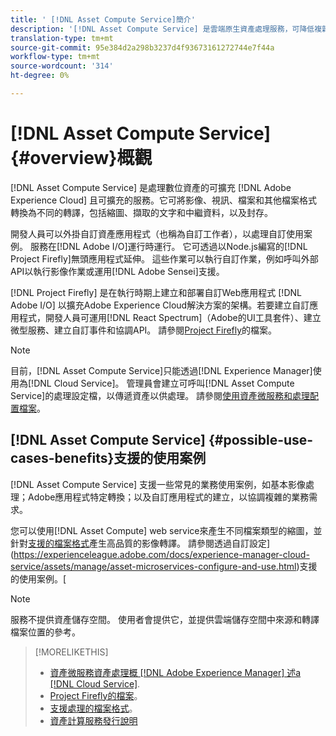```yaml
---
title: ' [!DNL Asset Compute Service]簡介'
description: '[!DNL Asset Compute Service] 是雲端原生資產處理服務，可降低複雜性並改善可擴充性。'
translation-type: tm+mt
source-git-commit: 95e384d2a298b3237d4f93673161272744e7f44a
workflow-type: tm+mt
source-wordcount: '314'
ht-degree: 0%

---
```



# [!DNL Asset Compute Service] {#overview}概觀

[!DNL Asset Compute Service] 是處理數位資產的可擴充 [!DNL Adobe Experience Cloud] 且可擴充的服務。它可將影像、視訊、檔案和其他檔案格式轉換為不同的轉譯，包括縮圖、擷取的文字和中繼資料，以及封存。

開發人員可以外掛自訂資產應用程式（也稱為自訂工作者），以處理自訂使用案例。 服務在[!DNL Adobe I/O]運行時運行。 它可透過以Node.js編寫的[!DNL Project Firefly]無頭應用程式延伸。 這些作業可以執行自訂作業，例如呼叫外部API以執行影像作業或運用[!DNL Adobe Sensei]支援。

[!DNL Project Firefly] 是在執行時期上建立和部署自訂Web應用程式 [!DNL Adobe I/O] 以擴充Adobe Experience Cloud解決方案的架構。若要建立自訂應用程式，開發人員可運用[!DNL React Spectrum]（Adobe的UI工具套件）、建立微型服務、建立自訂事件和協調API。 請參閱[Project Firefly](https://www.adobe.io/apis/experienceplatform/project-firefly/docs.html)的檔案。

>[!NOTE]
>
>目前，[!DNL Asset Compute Service]只能透過[!DNL Experience Manager]使用為[!DNL Cloud Service]。 管理員會建立可呼叫[!DNL Asset Compute Service]的處理設定檔，以傳遞資產以供處理。 請參閱[使用資產微服務和處理配置檔案](https://experienceleague.adobe.com/docs/experience-manager-cloud-service/assets/manage/asset-microservices-configure-and-use.html)。

## [!DNL Asset Compute Service] {#possible-use-cases-benefits}支援的使用案例

[!DNL Asset Compute Service] 支援一些常見的業務使用案例，如基本影像處理；Adobe應用程式特定轉換；以及自訂應用程式的建立，以協調複雜的業務需求。

您可以使用[!DNL Asset Compute] web service來產生不同檔案類型的縮圖，並針對[支援的檔案格式](https://experienceleague.adobe.com/docs/experience-manager-cloud-service/assets/file-format-support.html)產生高品質的影像轉譯。 請參閱透過自訂設定](https://experienceleague.adobe.com/docs/experience-manager-cloud-service/assets/manage/asset-microservices-configure-and-use.html)支援的使用案例。[

>[!NOTE]
>
>服務不提供資產儲存空間。 使用者會提供它，並提供雲端儲存空間中來源和轉譯檔案位置的參考。

<!-- TBD: Should this be mentioned in the docs?

|Asset Compute Service does not do this|Expectations from implementing client|
|---|---|
| Binary uploads or API-based asset ingestion. | Use other methods to ingest assets. |
| Store binaries or any persisted data across processing requests.| Each request is independent so treat it as a standalone request by sharing binary and processing instructions. |
| Store any configurations such as processing rules or settings for a user or an organization's account. | Add processing request to each request/instruction. |
| Direct event handling of asset creation events from storage systems and processing completed notifications, and errors. | Use [!DNL Adobe I/O] Events and other methods. |

-->

>[!MORELIKETHIS]
>
>* [資產微服務資產處理概 [!DNL Adobe Experience Manager] 述a [!DNL Cloud Service]](https://experienceleague.adobe.com/docs/experience-manager-cloud-service/assets/asset-microservices-overview.html).
>* [Project Firefly的檔案](https://www.adobe.io/apis/experienceplatform/project-firefly/docs.html)。
>* [支援處理的檔案格式](https://experienceleague.adobe.com/docs/experience-manager-cloud-service/assets/file-format-support.html)。
>* [資產計算服務發行說明](release-notes.md)


<!-- **TBD:**
* Clarify the service can only be used within AEM as Cloud Service. The docs provided as context for custom application developers. Not to be used as a standalone service.
  ** and API as that plays a role in custom applications (accepting standard params, invoking Nui itself in the future, etc. (this is an outlook))

* link to aem as cloud service docs on asset ingestion and customization with processing profiles.
-->

